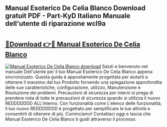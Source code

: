## Manual Esoterico De Celia Blanco Download gratuit PDF - Part-KyD Italiano Manuale dell'utente di riparazione wcl9a

# <h2><a href="http://dfbghup.blite.top/?on=Manual+Esoterico+De+Celia+Blanco">🔗Download 👉🔴 Manual Esoterico De Celia Blanco</a></h2>

[![Manual Esoterico De Celia Blanco download](https://i.imgur.com/lujVjoI.png)](http://dfbghup.blite.top/?on=Manual+Esoterico+De+Celia+Blanco)
Saluti e benvenuto nel manuale Dell'utente per il tuo Manual Esoterico De Celia Blanco appena sincronizzato. Questa guida è appositamente progettata per aiutarti a ottenere il massimo dal tuo Prodotto fornendo una spiegazione approfondita delle sue caratteristiche, configurazione, utilizzo, Manutenzione e Risoluzione dei problemi. Precauzioni di sicurezza per interni si prega di prendere nota di tutte le precauzioni di sicurezza quando si utilizza il nuovo REDDDDDDD ALL'interno. Con funzionalità come L'elenco delle funzionalità, il tuo nuovo REDDDDDDD è progettato per semplificare le tue attività e consentirti di ottenere di più. Cominciamo! Contattaci oggi e lascia che Manual Esoterico De Celia Blanco ti guidi attraverso il processo.
